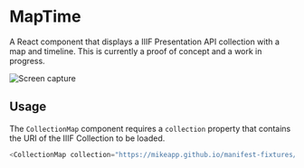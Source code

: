 # MapTime

A React component that displays a IIIF Presentation API collection with a map and timeline. This is currently a proof of concept and a work in progress.

![Screen capture](https://mikeapp.github.io/manifest-fixtures/images/maptimev0-1-0.png)

## Usage

The `CollectionMap` component requires a `collection` property that contains the URI of the IIIF Collection to be loaded.

```javascript
<CollectionMap collection="https://mikeapp.github.io/manifest-fixtures/collection/test.json" />
```